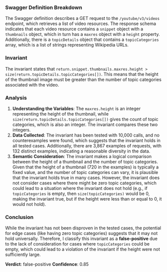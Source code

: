 ### Swagger Definition Breakdown
The Swagger definition describes a GET request to the `/youtube/v3/videos` endpoint, which retrieves a list of video resources. The response schema indicates that each video resource contains a `snippet` object with a `thumbnails` object, which in turn has a `maxres` object with a `height` property. Additionally, there is a `topicDetails` object that contains a `topicCategories` array, which is a list of strings representing Wikipedia URLs.

### Invariant
The invariant states that `return.snippet.thumbnails.maxres.height > size(return.topicDetails.topicCategories[])`. This means that the height of the thumbnail image must be greater than the number of topic categories associated with the video.

### Analysis
1. **Understanding the Variables**: The `maxres.height` is an integer representing the height of the thumbnail, while `size(return.topicDetails.topicCategories[])` gives the count of topic categories, which is also an integer. The invariant compares these two integers.
2. **Data Collected**: The invariant has been tested with 10,000 calls, and no counterexamples were found, which suggests that the invariant holds in all tested cases. Additionally, there are 3,867 examples of requests, with 132 distinct examples, indicating a reasonable diversity in the data.
3. **Semantic Consideration**: The invariant makes a logical comparison between the height of a thumbnail and the number of topic categories. Given that the height of a thumbnail (720 in the examples) is typically a fixed value, and the number of topic categories can vary, it is plausible that the invariant holds true in many cases. However, the invariant does not consider cases where there might be zero topic categories, which could lead to a situation where the invariant does not hold (e.g., if `topicCategories` is empty, then `size(topicCategories)` would be 0, making the invariant true, but if the height were less than or equal to 0, it would not hold).

### Conclusion
While the invariant has not been disproven in the tested cases, the potential for edge cases (like having zero topic categories) suggests that it may not hold universally. Therefore, I classify this invariant as a **false-positive** due to the lack of consideration for cases where `topicCategories` could be empty, which could lead to a violation of the invariant if the height were not sufficiently large. 

**Verdict**: false-positive
**Confidence**: 0.85
